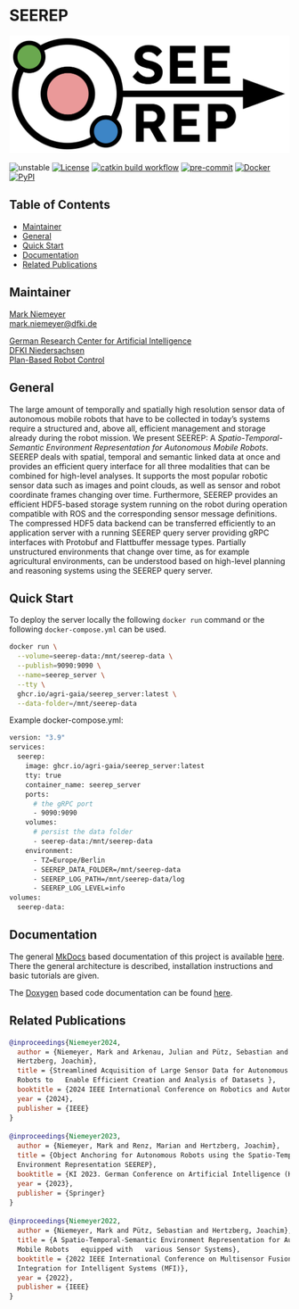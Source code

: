 # SEEREP

![logo](logo/Seerep%20Logo.svg)

![unstable](https://img.shields.io/badge/stability-unstable-orange)
[![License](https://img.shields.io/badge/license-BSD_3-brightgreen)](./LICENSE)
[![catkin build workflow](https://github.com/agri-gaia/seerep/actions/workflows/main.yml/badge.svg)](https://github.com/agri-gaia/seerep/actions)
[![pre-commit](https://img.shields.io/badge/pre--commit-enabled-brightgreen?logo=pre-commit&logoColor=white)](./.pre-commit-config.yaml)
[![Docker](https://img.shields.io/badge/Docker-enabled-blue?logo=docker)](./docker)
[![PyPI](https://img.shields.io/pypi/v/seerep-grpc?label=pypi%20seerep-gRPC)](https://pypi.org/project/seerep-grpc/)
 <!-- ![Architecture](https://img.shields.io/badge/Architecture-x86-blue) -->

## Table of Contents

- [Maintainer](#maintainer)
- [General](#general)
- [Quick Start](#quick-start)
- [Documentation](#documentation)
- [Related Publications](#related-publications)

<!-- - [Related Publications](#related-publications) -->

## Maintainer

[Mark Niemeyer](https://github.com/Mark-Niemeyer)<br>
[mark.niemeyer@dfki.de](mailto:mark.niemeyer@dfki.de)

[German Research Center for Artificial Intelligence](https://www.dfki.de/en/web)<br>
[DFKI Niedersachsen](https://www.dfki.de/en/web/about-us/locations-contact/osnabrueck-oldenburg)<br>
[Plan-Based Robot Control](https://www.dfki.de/en/web/research/research-departments/plan-based-robot-control)<br>

## General

The large amount of temporally and spatially high resolution sensor data of
autonomous mobile robots that have to be collected in today’s systems require a
structured and, above all, efficient management and storage already during the
robot mission. We present SEEREP: A _Spatio-Temporal-Semantic Environment
Representation for Autonomous Mobile Robots_. SEEREP deals with spatial,
temporal and semantic linked data at once and provides an efficient query
interface for all three modalities that can be combined for high-level analyses.
It supports the most popular robotic sensor data such as images and point clouds,
as well as sensor and robot coordinate frames changing over time. Furthermore,
SEEREP provides an efficient HDF5-based storage system running on the robot
during operation compatible with ROS and the corresponding sensor message
definitions. The compressed HDF5 data backend can be transferred efficiently to
an application server with a running SEEREP query server providing gRPC interfaces
with Protobuf and Flattbuffer message types. Partially unstructured environments
that change over time, as for example agricultural environments, can be understood
based on high-level planning and reasoning systems using the SEEREP query server.

## Quick Start

To deploy the server locally the following `docker run` command or the following
`docker-compose.yml` can be used.

```bash
docker run \
  --volume=seerep-data:/mnt/seerep-data \
  --publish=9090:9090 \
  --name=seerep_server \
  --tty \
  ghcr.io/agri-gaia/seerep_server:latest \
  --data-folder=/mnt/seerep-data
```

Example docker-compose.yml:

```bash
version: "3.9"
services:
  seerep:
    image: ghcr.io/agri-gaia/seerep_server:latest
    tty: true
    container_name: seerep_server
    ports:
      # the gRPC port
      - 9090:9090
    volumes:
      # persist the data folder
      - seerep-data:/mnt/seerep-data
    environment:
      - TZ=Europe/Berlin
      - SEEREP_DATA_FOLDER=/mnt/seerep-data
      - SEEREP_LOG_PATH=/mnt/seerep-data/log
      - SEEREP_LOG_LEVEL=info
volumes:
  seerep-data:
```

## Documentation

The general [MkDocs](https://www.mkdocs.org/) based documentation of this project
is available [here](https://agri-gaia.github.io/seerep/mkdocs/home/). There the
general architecture is described, installation instructions and basic tutorials
are given.

The [Doxygen](https://doxygen.nl/) based code documentation can be found
[here](https://agri-gaia.github.io/seerep/doxygen).

## Related Publications

```bibtex
@inproceedings{Niemeyer2024,
  author = {Niemeyer, Mark and Arkenau, Julian and Pütz, Sebastian and
  Hertzberg, Joachim},
  title = {Streamlined Acquisition of Large Sensor Data for Autonomous Mobile
  Robots to   Enable Efficient Creation and Analysis of Datasets },
  booktitle = {2024 IEEE International Conference on Robotics and Automation (ICRA)},
  year = {2024},
  publisher = {IEEE}
}

@inproceedings{Niemeyer2023,
  author = {Niemeyer, Mark and Renz, Marian and Hertzberg, Joachim},
  title = {Object Anchoring for Autonomous Robots using the Spatio-Temporal-Semantic
  Environment Representation SEEREP},
  booktitle = {KI 2023. German Conference on Artificial Intelligence (KI-2023)},
  year = {2023},
  publisher = {Springer}
}

@inproceedings{Niemeyer2022,
  author = {Niemeyer, Mark and Pütz, Sebastian and Hertzberg, Joachim},
  title = {A Spatio-Temporal-Semantic Environment Representation for Autonomous
  Mobile Robots   equipped with   various Sensor Systems},
  booktitle = {2022 IEEE International Conference on Multisensor Fusion and
  Integration for Intelligent Systems (MFI)},
  year = {2022},
  publisher = {IEEE}
}
```
